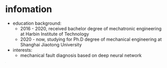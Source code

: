 # infomation

* education background:
  * 2016 - 2020,  received bachelor degree of mechatronic engineering at Harbin Institute of Technology
  * 2020 - now, studying for Ph.D degree of mechanical engineering at Shanghai Jiaotong University
* interests:
  * mechanical fault diagnosis based on deep neural network

<img src="./figures/饮水思源.jpg" style="zoom:5%;" />

